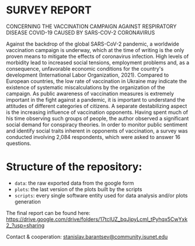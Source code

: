 # SURVEY REPORT

CONCERNING THE VACCINATION CAMPAIGN AGAINST RESPIRATORY DISEASE COVID-19 CAUSED BY SARS-COV-2 CORONAVIRUS

Against the backdrop of the global SARS-CoV-2 pandemic, a worldwide vaccination campaign is underway, which at the time of writing is the only proven means to mitigate the effects of coronavirus infection. High levels of morbidity lead to increased social tensions, employment problems and, as a consequence, unfavorable economic conditions for the country's development (International Labor Organization, 2021). Compared to European countries, the low rate of vaccination in Ukraine may indicate the existence of systematic miscalculations by the organization of the campaign. As public awareness of vaccination measures is extremely important in the fight against a pandemic, it is important to understand the attitudes of different categories of citizens. A separate destabilizing aspect is the increasing influence of vaccination opponents. Having spent much of his time observing such groups of people, the author observed a significant social demand for conspiracy theories. In order to monitor public sentiment and identify social traits inherent in opponents of vaccination, a survey was conducted involving 2,084 respondents, which were asked to answer 16 questions.

# Structure of the repository:
 - `data`: the raw exported data from the google form
 - `plots`: the last version of the plots built by the scripts
 - `scripts`: every single software entity used for data analysis and/or plots generation

The final report can be found here: https://drive.google.com/drive/folders/17tcIUZ_bqJjpyLcmI_tPyhqx5CwYxk2_?usp=sharing

Contact & cooperation: stanislav.barantsev@community.isunet.edu
